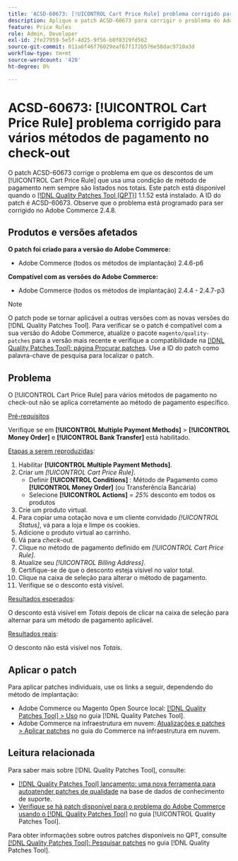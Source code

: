 ```yaml
---
title: 'ACSD-60673: [!UICONTROL Cart Price Rule] problema corrigido para vários métodos de pagamento no check-out'
description: Aplique o patch ACSD-60673 para corrigir o problema do Adobe Commerce em que os descontos de um [!UICONTROL Cart Price Rule] que usa uma condição de método de pagamento nem sempre são listados nos totais.
feature: Price Rules
role: Admin, Developer
exl-id: 2fe27959-5e5f-4d25-9f56-b0f8319fd562
source-git-commit: 011a6f46f76029eaf67f172b576e58dac9710a3d
workflow-type: tm+mt
source-wordcount: '428'
ht-degree: 0%

---
```


# ACSD-60673: [!UICONTROL Cart Price Rule] problema corrigido para vários métodos de pagamento no check-out

O patch ACSD-60673 corrige o problema em que os descontos de um [!UICONTROL Cart Price Rule] que usa uma condição de método de pagamento nem sempre são listados nos totais. Este patch está disponível quando o [[!DNL Quality Patches Tool (QPT)]](https://experienceleague.adobe.com/en/docs/commerce-operations/tools/quality-patches-tool/quality-patches-tool-to-self-serve-quality-patches) 1.1.52 está instalado. A ID do patch é ACSD-60673. Observe que o problema está programado para ser corrigido no Adobe Commerce 2.4.8.

## Produtos e versões afetados

**O patch foi criado para a versão do Adobe Commerce:**

* Adobe Commerce (todos os métodos de implantação) 2.4.6-p6

**Compatível com as versões do Adobe Commerce:**

* Adobe Commerce (todos os métodos de implantação) 2.4.4 - 2.4.7-p3

>[!NOTE]
>
>O patch pode se tornar aplicável a outras versões com as novas versões do [!DNL Quality Patches Tool]. Para verificar se o patch é compatível com a sua versão do Adobe Commerce, atualize o pacote `magento/quality-patches` para a versão mais recente e verifique a compatibilidade na [[!DNL Quality Patches Tool]: página Procurar patches](https://experienceleague.adobe.com/tools/commerce-quality-patches/index.html). Use a ID do patch como palavra-chave de pesquisa para localizar o patch.

## Problema

O [!UICONTROL Cart Price Rule] para vários métodos de pagamento no check-out não se aplica corretamente ao método de pagamento específico.

<u>Pré-requisitos</u>

Verifique se em **[!UICONTROL Multiple Payment Methods]** > **[!UICONTROL Money Order]** e **[!UICONTROL Bank Transfer]** está habilitado.

<u>Etapas a serem reproduzidas</u>:

1. Habilitar **[!UICONTROL Multiple Payment Methods]**.
1. Criar um *[!UICONTROL Cart Price Rule]*.
   * Definir **[!UICONTROL Conditions]** : Método de Pagamento como **[!UICONTROL Money Order]** (ou Transferência Bancária)
   * Selecione **[!UICONTROL Actions]** = *25%* desconto em todos os produtos
1. Crie um produto virtual.
1. Para copiar uma cotação nova e um cliente convidado *[!UICONTROL Status]*, vá para a loja e limpe os cookies.
1. Adicione o produto virtual ao carrinho.
1. Vá para *check-out*.
1. Clique no método de pagamento definido em *[!UICONTROL Cart Price Rule]*.
1. Atualize seu *[!UICONTROL Billing Address]*.
1. Certifique-se de que o desconto esteja visível no valor total.
1. Clique na caixa de seleção para alterar o método de pagamento.
1. Verifique se o desconto está visível.

<u>Resultados esperados</u>:

O desconto está visível em *Totais* depois de clicar na caixa de seleção para alternar para um método de pagamento aplicável.

<u>Resultados reais</u>:

O desconto não está visível nos *Totais*.

## Aplicar o patch

Para aplicar patches individuais, use os links a seguir, dependendo do método de implantação:

* Adobe Commerce ou Magento Open Source local: [[!DNL Quality Patches Tool] > Uso](/help/tools/quality-patches-tool/usage.md) no guia [!DNL Quality Patches Tool].
* Adobe Commerce na infraestrutura em nuvem: [Atualizações e patches > Aplicar patches](https://experienceleague.adobe.com/docs/commerce-cloud-service/user-guide/develop/upgrade/apply-patches.html) no guia do Commerce na infraestrutura em nuvem.

## Leitura relacionada

Para saber mais sobre [!DNL Quality Patches Tool], consulte:

* [[!DNL Quality Patches Tool] lançamento: uma nova ferramenta para autoatender patches de qualidade](https://experienceleague.adobe.com/en/docs/commerce-operations/tools/quality-patches-tool/quality-patches-tool-to-self-serve-quality-patches) na base de dados de conhecimento de suporte.
* [Verifique se há patch disponível para o problema do Adobe Commerce usando o  [!DNL Quality Patches Tool]](/help/tools/quality-patches-tool/patches-available-in-qpt/check-patch-for-magento-issue-with-magento-quality-patches.md) no guia [!UICONTROL Quality Patches Tool].

Para obter informações sobre outros patches disponíveis no QPT, consulte [[!DNL Quality Patches Tool]: Pesquisar patches](https://experienceleague.adobe.com/tools/commerce-quality-patches/index.html) no guia [!DNL Quality Patches Tool].
